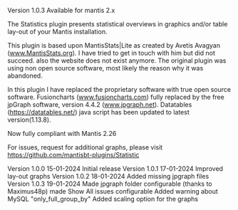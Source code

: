 Version 1.0.3 Available for mantis 2.x

The Statistics plugin presents statistical overviews in graphics and/or table lay-out of your Mantis installation.

This plugin is based upon MantisStats|Lite as created by Avetis Avagyan (www.MantisStats.org). I have tried to get in touch with him but did not succeed. also the website does not exist anymore. The original plugin was using non open source software, most likely the reason why it was abandoned.

In this plugin I have replaced the proprietary software with true open source software. Fusioncharts (www.fusioncharts.com) fully replaced by the free jpGraph software, version 4.4.2 (www.jpgraph.net). Datatables (https://datatables.net/) java script has been updated to latest version(1.13.8).

Now fully compliant with Mantis 2.26

For issues, request for additional graphs, please visit https://github.com/mantisbt-plugins/Statistic

Version 1.0.0	15-01-2024	Initial release 
Version 1.0.1	17-01-2024	Improved lay-out graphs 
Version 1.0.2	18-01-2024	Added missing jpgraph files
Version 1.0.3	19-01-2024	Made jpgraph folder configurable (thanks to Maximus48p) 
							made Show All issues configurable
							Added warning about MySQL "only_full_group_by"
							Added scaling option for the graphs
